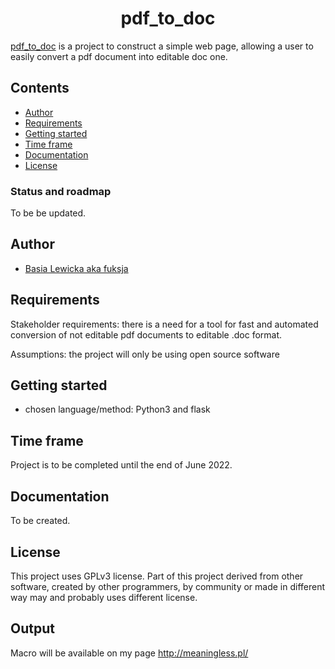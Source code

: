 <h1 align="center"> pdf_to_doc</h1>


[pdf_to_doc]( https://github.com/fuksja/pdf_to_doc) is a project to construct a simple web page, allowing a user to easily convert a pdf document into editable doc one.

## Contents
- [Author](#author)
- [Requirements](#requirements)
- [Getting started](#getting-started)
- [Time frame](#time-frame)
- [Documentation](#documentation)
- [License](#license)

### Status and roadmap
To be be updated.

## Author
- [Basia Lewicka aka fuksja](https://github.com/fuksja)

## Requirements
Stakeholder requirements: there is a need for a tool for fast and automated conversion of not editable pdf documents to editable .doc format.

Assumptions: the project will only be using open source software

## Getting started
- chosen language/method: Python3 and flask

## Time frame
Project is to be completed until the end of June 2022.

## Documentation
To be created.

## License
This project uses GPLv3 license. Part of this project derived from other software, created by other programmers, by community or made in different way may and probably uses different license.

## Output

Macro will be available on my page http://meaningless.pl/
